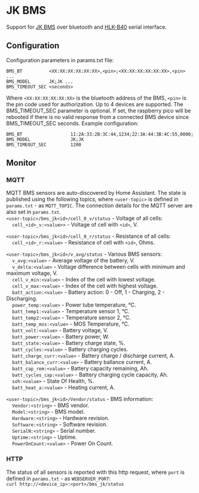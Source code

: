 # JK BMS
Support for [JK BMS](../../../../docs/jk-bms-manual-1520084771.pdf) over bluetooth and [HLK-B40](../../../../docs/HLK-B40.pdf) serial interface.

## Configuration
Configuration parameters in params.txt file:
```
BMS_BT          <XX:XX:XX:XX:XX:XX>,<pin>;<XX:XX:XX:XX:XX:XX>,<pin> ...
BMS_MODEL       JK;JK ...
BMS_TIMEOUT_SEC <seconds>
```
Where `<XX:XX:XX:XX:XX:XX>` is the bluetooth address of the BMS, `<pin>` is the pin code used for authorization.  Up to 4 devices are supported. The BMS_TIMEOUT_SEC parameter is optional. If set, the raspberry pico will be rebooted if there is no valid response from a connected BMS device since BMS_TIMEOUT_SEC seconds.
Example configuration:
```
BMS_BT                  11:2A:33:2B:3C:44,1234;22:3A:44:3B:4C:55,0000;
BMS_MODEL               JK;JK
BMS_TIMEOUT_SEC         1200
```

## Monitor
### MQTT
MQTT BMS sensors are auto-discovered by Home Assistant. The state is published using the following topics, where `<user-topic>` is defined in `params.txt` - as `MQTT_TOPIC`. The connection details for the MQTT server are also set in `params.txt`.  
`<user-topic>/bms_jk<id>/cell_0_v/status` - Voltage of all cells:  
&nbsp;&nbsp;&nbsp;&nbsp;`cell_<id>_v:<value>>` - Voltage of cell with `<id>`, V.  

`<user-topic>/bms_jk<id>/cell_0_r/status` - Resistance of all cells:  
&nbsp;&nbsp;&nbsp;&nbsp;`cell_<id>_r:<value>` - Resistance of cell with `<id>`, Ohms.    

`<user-topic>/bms_jk<id>/v_avg/status` - Various BMS sensors:  
&nbsp;&nbsp;&nbsp;&nbsp;`v_avg:<value>` - Average voltage of the battery, V.   
&nbsp;&nbsp;&nbsp;&nbsp;`v_delta:<value>` - Voltage difference between cells with minimum and maximum voltage, V.  
&nbsp;&nbsp;&nbsp;&nbsp;`cell_v_min:<value>` - Index of the cell with lowest voltage.  
&nbsp;&nbsp;&nbsp;&nbsp;`cell_v_max:<value>` - Index of the cell with highest voltage.  
&nbsp;&nbsp;&nbsp;&nbsp;`batt_action:<value>` - Battery action: 0 - Off, 1 - Charging, 2 - Discharging.  
&nbsp;&nbsp;&nbsp;&nbsp;`power_temp:<value>` - Power tube temperature, °C.  
&nbsp;&nbsp;&nbsp;&nbsp;`batt_temp1:<value>` - Temperature sensor 1, °C.  
&nbsp;&nbsp;&nbsp;&nbsp;`batt_temp2:<value>` - Temperature sensor 2, °C.  
&nbsp;&nbsp;&nbsp;&nbsp;`batt_temp_mos:<value>` - MOS Temperature, °C.  
&nbsp;&nbsp;&nbsp;&nbsp;`batt_volt:<value>` - Battery voltage, V.  
&nbsp;&nbsp;&nbsp;&nbsp;`batt_power:<value>` - Battery power, W.  
&nbsp;&nbsp;&nbsp;&nbsp;`batt_state:<value>` - Battery charge state, %.  
&nbsp;&nbsp;&nbsp;&nbsp;`batt_cycles:<value>` - Battery charging cycles.  
&nbsp;&nbsp;&nbsp;&nbsp;`batt_charge_curr:<value>` - Battery charge / discharge current, A.  
&nbsp;&nbsp;&nbsp;&nbsp;`batt_balance_curr:<value>` - Battery ballance current, A.  
&nbsp;&nbsp;&nbsp;&nbsp;`batt_cap_rem:<value>` - Battery capacity remaining, Ah.  
&nbsp;&nbsp;&nbsp;&nbsp;`batt_cycles_cap:<value>` - Battery charging cycle capacity, Ah.  
&nbsp;&nbsp;&nbsp;&nbsp;`soh:<value>` - State Of Health, %.  
&nbsp;&nbsp;&nbsp;&nbsp;`batt_heat_a:<value>` - Heating current, A.  

`<user-topic>/bms_jk<id>/Vendor/status` - BMS information:  
&nbsp;&nbsp;&nbsp;&nbsp;`Vendor:<string>` - BMS vendor.  
&nbsp;&nbsp;&nbsp;&nbsp;`Model:<string>` - BMS model.  
&nbsp;&nbsp;&nbsp;&nbsp;`Hardware:<string>` - Hardware revision.  
&nbsp;&nbsp;&nbsp;&nbsp;`Software:<string>` - Software revision.  
&nbsp;&nbsp;&nbsp;&nbsp;`SerialN:<string>` - Serial number.  
&nbsp;&nbsp;&nbsp;&nbsp;`Uptime:<string>` - Uptime.  
&nbsp;&nbsp;&nbsp;&nbsp;`PowerOnCount:<value>` - Power On Count.  

### HTTP
The status of all sensors is reported with this http request, where `port` is defined in `params.txt` - as `WEBSERVER_PORT`:  
    `curl http://<device_ip>:<port>/bms_jk/status`

